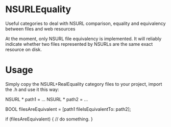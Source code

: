 NSURLEquality
=============

Useful categories to deal with NSURL comparison, equality and equivalency between files and web resources

At the moment, only NSURL file equivalency is implemented. It will reliably indicate whether two files represented by NSURLs are the same exact resource on disk.

Usage
=====

Simply copy the NSURL+RealEquality category files to your project, import the .h and use it this way:

NSURL * path1 = ...
NSURL * path2 = ...

BOOL filesAreEquivalent = [path1 fileIsEquivalentTo: path2];

if (filesAreEquivalent) {
    // do something.
}


